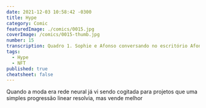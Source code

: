 ```yaml
---
date: 2021-12-03 10:58:42 -0300
title: Hype
category: Comic
featuredImage: ./comics/0015.jpg
coverImage: /comics/0015-thumb.jpg
number: 15
transcription: Quadro 1. Sophie e Afonso conversando no escritório Afonso fala "...então vamos colocar NFT nesse projeto.". Quadro 2. Sophie fala "Desculpe, mas não entendi o motivo, temos um servidor centralizando as operações". Quadro 3. Afonso fala "Nem sei o que é NFT. Só vamos colocar por que vende melhor.".
tags:
  - Hype
  - NFT
published: true
cheatsheet: false
---
```


Quando a moda era rede neural já vi sendo cogitada para projetos que uma simples progressão linear resolvia, mas vende melhor
